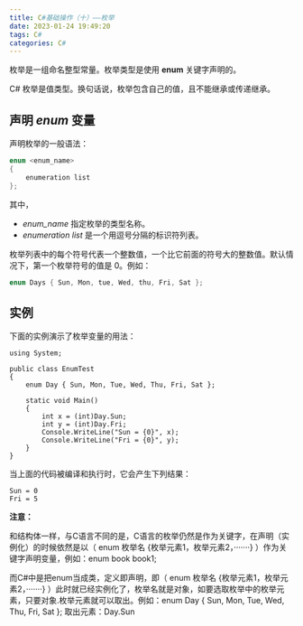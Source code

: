 ```yaml
---
title: C#基础操作（十）——枚举
date: 2023-01-24 19:49:20
tags: C#
categories: C#
---
```


枚举是一组命名整型常量。枚举类型是使用 **enum** 关键字声明的。

C# 枚举是值类型。换句话说，枚举包含自己的值，且不能继承或传递继承。

## 声明 *enum* 变量

声明枚举的一般语法：

```C#
enum <enum_name>
{ 
    enumeration list 
};
```

其中，

- *enum_name* 指定枚举的类型名称。
- *enumeration list* 是一个用逗号分隔的标识符列表。

枚举列表中的每个符号代表一个整数值，一个比它前面的符号大的整数值。默认情况下，第一个枚举符号的值是 0。例如：

```C#
enum Days { Sun, Mon, tue, Wed, thu, Fri, Sat };
```

## 实例

下面的实例演示了枚举变量的用法：

```
using System;

public class EnumTest
{
    enum Day { Sun, Mon, Tue, Wed, Thu, Fri, Sat };

    static void Main()
    {
        int x = (int)Day.Sun;
        int y = (int)Day.Fri;
        Console.WriteLine("Sun = {0}", x);
        Console.WriteLine("Fri = {0}", y);
    }
}
```

当上面的代码被编译和执行时，它会产生下列结果：

```
Sun = 0
Fri = 5
```

**注意：**

和结构体一样，与C语言不同的是，C语言的枚举仍然是作为关键字，在声明（实例化）的时候依然是以（ enum 枚举名 {枚举元素1，枚举元素2，·······} ）作为关键字声明变量，例如：enum book book1;

而C#中是把enum当成类，定义即声明，即（ enum 枚举名 {枚举元素1，枚举元素2，·······} ）此时就已经实例化了，枚举名就是对象，如要选取枚举中的枚举元素，只要对象.枚举元素就可以取出。例如：enum Day { Sun, Mon, Tue, Wed, Thu, Fri, Sat };	取出元素：Day.Sun
